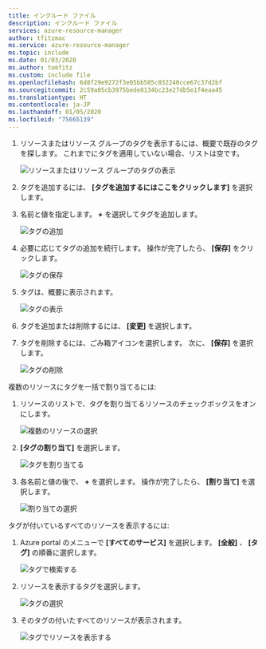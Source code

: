 ```yaml
---
title: インクルード ファイル
description: インクルード ファイル
services: azure-resource-manager
author: tfitzmac
ms.service: azure-resource-manager
ms.topic: include
ms.date: 01/03/2020
ms.author: tomfitz
ms.custom: include file
ms.openlocfilehash: 6d8f29e9272f3e05bb585c032240cce67c37d2bf
ms.sourcegitcommit: 2c59a05cb3975bede8134bc23e27db5e1f4eaa45
ms.translationtype: HT
ms.contentlocale: ja-JP
ms.lasthandoff: 01/05/2020
ms.locfileid: "75665139"
---
```

1. リソースまたはリソース グループのタグを表示するには、概要で既存のタグを探します。 これまでにタグを適用していない場合、リストは空です。
   
     ![リソースまたはリソース グループのタグの表示](./media/resource-manager-tag-resources/view-tags.png)
1. タグを追加するには、 **[タグを追加するにはここをクリックします]** を選択します。

1. 名前と値を指定します。 **+** を選択してタグを追加します。
   
     ![タグの追加](./media/resource-manager-tag-resources/add-tag.png)
1. 必要に応じてタグの追加を続行します。 操作が完了したら、 **[保存]** をクリックします。
   
     ![タグの保存](./media/resource-manager-tag-resources/save-tags.png)
1. タグは、概要に表示されます。
   
     ![タグの表示](./media/resource-manager-tag-resources/view-new-tags.png)
1. タグを追加または削除するには、 **[変更]** を選択します。
   
1. タグを削除するには、ごみ箱アイコンを選択します。 次に、 **[保存]** を選択します。

     ![タグの削除](./media/resource-manager-tag-resources/delete-tag.png)


複数のリソースにタグを一括で割り当てるには:

1. リソースのリストで、タグを割り当てるリソースのチェックボックスをオンにします。

     ![複数のリソースの選択](./media/resource-manager-tag-resources/select-multiple-resources.png)

1. **[タグの割り当て]** を選択します。

     ![タグを割り当てる](./media/resource-manager-tag-resources/assign-tags.png)

1. 各名前と値の後で、 **+** を選択します。 操作が完了したら、 **[割り当て]** を選択します。

     ![割り当ての選択](./media/resource-manager-tag-resources/select-assign.png)

タグが付いているすべてのリソースを表示するには:

1. Azure portal のメニューで **[すべてのサービス]** を選択します。 **[全般]** 、 **[タグ]** の順番に選択します。

     ![タグで検索する](./media/resource-manager-tag-resources/find-tags-general.png)

1. リソースを表示するタグを選択します。

     ![タグの選択](./media/resource-manager-tag-resources/select-tag.png)

1. そのタグの付いたすべてのリソースが表示されます。

     ![タグでリソースを表示する](./media/resource-manager-tag-resources/view-resources-by-tag.png)
